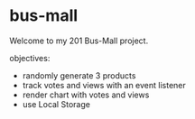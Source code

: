 # bus-mall

Welcome to my 201 Bus-Mall project.

objectives:
- randomly generate 3 products
- track votes and views with an event listener
- render chart with votes and views 
- use Local Storage


